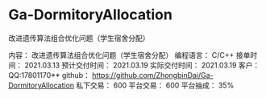 # Ga-DormitoryAllocation
改进遗传算法组合优化问题（学生宿舍分配）


内容：		         改进遗传算法组合优化问题（学生宿舍分配）
编程语言：	       C/C++
接单时间：	       2021.03.13
预计交付时间：	   2021.03.19
实际交付时间：	   2021.03.19
客户：		        QQ:17801170**
github：		      https://github.com/ZhongbinDai/Ga-DormitoryAllocation
私下交易：	600
平台交易：	600
平台抽成：	35%
